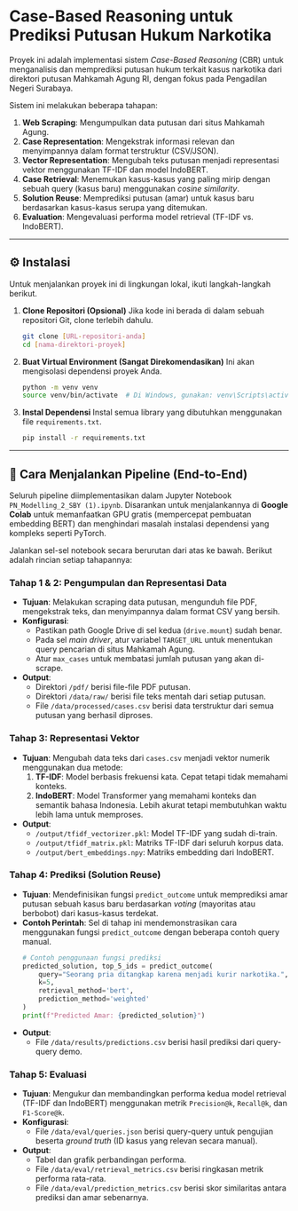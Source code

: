 # Case-Based Reasoning untuk Prediksi Putusan Hukum Narkotika

Proyek ini adalah implementasi sistem *Case-Based Reasoning* (CBR) untuk menganalisis dan memprediksi putusan hukum terkait kasus narkotika dari direktori putusan Mahkamah Agung RI, dengan fokus pada Pengadilan Negeri Surabaya.

Sistem ini melakukan beberapa tahapan:
1.  **Web Scraping**: Mengumpulkan data putusan dari situs Mahkamah Agung.
2.  **Case Representation**: Mengekstrak informasi relevan dan menyimpannya dalam format terstruktur (CSV/JSON).
3.  **Vector Representation**: Mengubah teks putusan menjadi representasi vektor menggunakan TF-IDF dan model IndoBERT.
4.  **Case Retrieval**: Menemukan kasus-kasus yang paling mirip dengan sebuah query (kasus baru) menggunakan *cosine similarity*.
5.  **Solution Reuse**: Memprediksi putusan (amar) untuk kasus baru berdasarkan kasus-kasus serupa yang ditemukan.
6.  **Evaluation**: Mengevaluasi performa model retrieval (TF-IDF vs. IndoBERT).

---

## ⚙️ Instalasi

Untuk menjalankan proyek ini di lingkungan lokal, ikuti langkah-langkah berikut.

1.  **Clone Repositori (Opsional)**
    Jika kode ini berada di dalam sebuah repositori Git, clone terlebih dahulu.
    ```bash
    git clone [URL-repositori-anda]
    cd [nama-direktori-proyek]
    ```

2.  **Buat Virtual Environment (Sangat Direkomendasikan)**
    Ini akan mengisolasi dependensi proyek Anda.
    ```bash
    python -m venv venv
    source venv/bin/activate  # Di Windows, gunakan: venv\Scripts\activate
    ```

3.  **Instal Dependensi**
    Instal semua library yang dibutuhkan menggunakan file `requirements.txt`.
    ```bash
    pip install -r requirements.txt
    ```

---

## 🚀 Cara Menjalankan Pipeline (End-to-End)

Seluruh pipeline diimplementasikan dalam Jupyter Notebook `PN_Modelling_2_SBY (1).ipynb`. Disarankan untuk menjalankannya di **Google Colab** untuk memanfaatkan GPU gratis (mempercepat pembuatan embedding BERT) dan menghindari masalah instalasi dependensi yang kompleks seperti PyTorch.

Jalankan sel-sel notebook secara berurutan dari atas ke bawah. Berikut adalah rincian setiap tahapannya:

### **Tahap 1 & 2: Pengumpulan dan Representasi Data**
*   **Tujuan**: Melakukan scraping data putusan, mengunduh file PDF, mengekstrak teks, dan menyimpannya dalam format CSV yang bersih.
*   **Konfigurasi**:
    *   Pastikan path Google Drive di sel kedua (`drive.mount`) sudah benar.
    *   Pada sel *main driver*, atur variabel `TARGET_URL` untuk menentukan query pencarian di situs Mahkamah Agung.
    *   Atur `max_cases` untuk membatasi jumlah putusan yang akan di-scrape.
*   **Output**:
    *   Direktori `/pdf/` berisi file-file PDF putusan.
    *   Direktori `/data/raw/` berisi file teks mentah dari setiap putusan.
    *   File `/data/processed/cases.csv` berisi data terstruktur dari semua putusan yang berhasil diproses.

### **Tahap 3: Representasi Vektor**
*   **Tujuan**: Mengubah data teks dari `cases.csv` menjadi vektor numerik menggunakan dua metode:
    1.  **TF-IDF**: Model berbasis frekuensi kata. Cepat tetapi tidak memahami konteks.
    2.  **IndoBERT**: Model Transformer yang memahami konteks dan semantik bahasa Indonesia. Lebih akurat tetapi membutuhkan waktu lebih lama untuk memproses.
*   **Output**:
    *   `/output/tfidf_vectorizer.pkl`: Model TF-IDF yang sudah di-train.
    *   `/output/tfidf_matrix.pkl`: Matriks TF-IDF dari seluruh korpus data.
    *   `/output/bert_embeddings.npy`: Matriks embedding dari IndoBERT.

### **Tahap 4: Prediksi (Solution Reuse)**
*   **Tujuan**: Mendefinisikan fungsi `predict_outcome` untuk memprediksi amar putusan sebuah kasus baru berdasarkan *voting* (mayoritas atau berbobot) dari kasus-kasus terdekat.
*   **Contoh Perintah**:
    Sel di tahap ini mendemonstrasikan cara menggunakan fungsi `predict_outcome` dengan beberapa contoh query manual.
    ```python
    # Contoh penggunaan fungsi prediksi
    predicted_solution, top_5_ids = predict_outcome(
        query="Seorang pria ditangkap karena menjadi kurir narkotika.",
        k=5,
        retrieval_method='bert',
        prediction_method='weighted'
    )
    print(f"Predicted Amar: {predicted_solution}")
    ```
*   **Output**:
    *   File `/data/results/predictions.csv` berisi hasil prediksi dari query-query demo.

### **Tahap 5: Evaluasi**
*   **Tujuan**: Mengukur dan membandingkan performa kedua model retrieval (TF-IDF dan IndoBERT) menggunakan metrik `Precision@k`, `Recall@k`, dan `F1-Score@k`.
*   **Konfigurasi**:
    *   File `/data/eval/queries.json` berisi query-query untuk pengujian beserta *ground truth* (ID kasus yang relevan secara manual).
*   **Output**:
    *   Tabel dan grafik perbandingan performa.
    *   File `/data/eval/retrieval_metrics.csv` berisi ringkasan metrik performa rata-rata.
    *   File `/data/eval/prediction_metrics.csv` berisi skor similaritas antara prediksi dan amar sebenarnya.